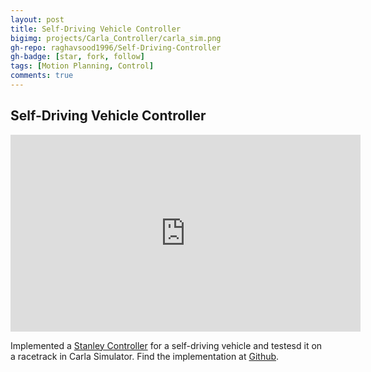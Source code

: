 ```yaml
---
layout: post
title: Self-Driving Vehicle Controller
bigimg: projects/Carla_Controller/carla_sim.png
gh-repo: raghavsood1996/Self-Driving-Controller
gh-badge: [star, fork, follow]
tags: [Motion Planning, Control]
comments: true
---
```

<link rel="stylesheet" type="text/css" media="all" href="../../css/video.css" />

## Self-Driving Vehicle Controller

<div class="video-container">
<iframe width="560" height="315" src="https://www.youtube.com/embed/3I3p7zSTGZc" frameborder="0" allow="accelerometer; autoplay; clipboard-write; encrypted-media; gyroscope; picture-in-picture" allowfullscreen></iframe>
</div>

Implemented a [Stanley Controller](https://citeseerx.ist.psu.edu/viewdoc/download?doi=10.1.1.78.7175&rep=rep1&type=pdf) for a self-driving vehicle and testesd it on a racetrack in Carla Simulator. Find the implementation at [Github](https://github.com/raghavsood1996/Self-Driving-Controller).